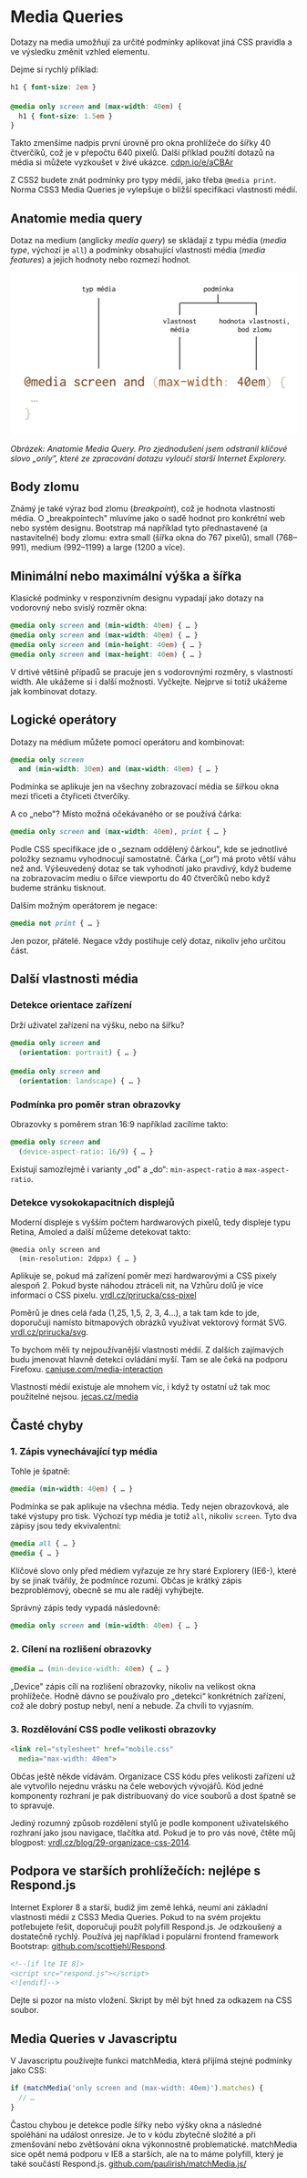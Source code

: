 # Media Queries

Dotazy na media umožňují za určité podmínky aplikovat jiná CSS pravidla a ve výsledku změnit vzhled elementu.

Dejme si rychlý příklad: 

```css
h1 { font-size: 2em }

@media only screen and (max-width: 40em) {
  h1 { font-size: 1.5em }
}
```

Takto zmenšíme nadpis první úrovně pro okna prohlížeče do šířky 40 čtverčíků, což je v přepočtu 640 pixelů. Další příklad použití dotazů na média si můžete vyzkoušet v živé ukázce. [cdpn.io/e/aCBAr](http://cdpn.io/e/aCBAr)

Z CSS2 budete znát podmínky pro typy médií, jako třeba `@media print`. Norma CSS3 Media Queries je vylepšuje o bližší specifikaci vlastnosti médií.

## Anatomie media query

Dotaz na medium (anglicky *media query*) se skládají z typu média (*media type*, výchozí je `all`) a podmínky obsahující vlastnosti média (*media features*) a jejich hodnoty nebo rozmezí hodnot.

![](dist/images/original/media-query.png)

*Obrázek: Anatomie Media Query. Pro zjednodušení jsem odstranil klíčové slovo „only", které ze zpracování dotazu vyloučí starší Internet Explorery.*

## Body zlomu

Známý je také výraz bod zlomu (*breakpoint*), což je hodnota vlastnosti média. O „breakpointech" mluvíme jako o sadě hodnot pro konkrétní web nebo systém designu. Bootstrap má například tyto přednastavené (a nastavitelné) body zlomu: extra small (šířka okna do 767 pixelů), small (768–991), medium (992–1199) a large (1200 a více).  

## Minimální nebo maximální výška a šířka

Klasické podmínky v responzivním designu vypadají jako dotazy na vodorovný nebo svislý rozměr okna:

```css
@media only screen and (min-width: 40em) { … }
@media only screen and (max-width: 40em) { … }
@media only screen and (min-height: 40em) { … }
@media only screen and (max-height: 40em) { … }
```

V drtivé většině případů se pracuje jen s vodorovnými rozměry, s vlastností width. Ale ukážeme si i další možnosti. Vyčkejte. Nejprve si totiž ukážeme jak kombinovat dotazy.

## Logické operátory

Dotazy na médium můžete pomocí operátoru and kombinovat:

```css
@media only screen 
  and (min-width: 30em) and (max-width: 40em) { … }
```

Podmínka se aplikuje jen na všechny zobrazovací média se šířkou okna mezi třiceti a čtyřiceti čtverčíky.

A co „nebo"? Místo možná očekávaného or se používá čárka:

```css
@media only screen and (max-width: 40em), print { … }
```

Podle CSS specifikace jde o „seznam oddělený čárkou", kde se jednotlivé položky seznamu vyhodnocují samostatně. Čárka („or“) má proto větší váhu než and. Výšeuvedený dotaz se tak vyhodnotí jako pravdivý, když budeme na zobrazovacím mediu o šířce viewportu do 40 čtverčíků nebo když budeme stránku tisknout.

Dalším možným operátorem je negace:

```css
@media not print { … }
```

Jen pozor, přátelé. Negace vždy postihuje celý dotaz, nikoliv jeho určitou část.

## Další vlastnosti média

### Detekce orientace zařízení 

Drží uživatel zařízení na výšku, nebo na šířku?

```css
@media only screen and 
  (orientation: portrait) { … }

@media only screen and 
  (orientation: landscape) { … }
```

### Podmínka pro poměr stran obrazovky

Obrazovky s poměrem stran 16:9 například zacílíme takto:

```css
@media only screen and 
  (device-aspect-ratio: 16/9) { … }
```

Existují samozřejmě i varianty „od" a „do“:  `min-aspect-ratio` a `max-aspect-ratio`.

### Detekce vysokokapacitních displejů 

Moderní displeje s vyšším počtem hardwarových pixelů, tedy displeje typu Retina, Amoled a další můžeme detekovat takto:

```
@media only screen and 
  (min-resolution: 2dppx) { … }
```  

Aplikuje se, pokud má zařízení poměr mezi hardwarovými a CSS pixely alespoň 2. Pokud byste náhodou ztráceli nit, na Vzhůru dolů je více informací o CSS pixelu. [vrdl.cz/prirucka/css-pixel](http://www.vzhurudolu.cz/prirucka/css-pixel)

Poměrů je dnes celá řada (1,25, 1,5, 2, 3, 4…), a tak tam kde to jde, doporučuji namísto bitmapových obrázků využívat vektorový formát SVG. [vrdl.cz/prirucka/svg](http://www.vzhurudolu.cz/prirucka/svg).

To bychom měli ty nejpoužívanější vlastnosti médií. Z dalších zajímavých budu jmenovat hlavně detekci ovládání myší. Tam se ale čeká na podporu Firefoxu. [caniuse.com/media-interaction](http://caniuse.com/#feat=css-media-interaction)

Vlastností médií existuje ale mnohem víc, i když ty ostatní už tak moc použitelné nejsou. [jecas.cz/media](http://jecas.cz/media#vlastnosti)

## Časté chyby

### 1. Zápis vynechávající typ média

Tohle je špatně:

```css
@media (min-width: 40em) { … }
```

Podmínka se pak aplikuje na všechna média. Tedy nejen obrazovková, ale také výstupy pro tisk. Výchozí typ média je totiž `all`, nikoliv `screen`. Tyto dva zápisy jsou tedy ekvivalentní:

```css
@media all { … }
@media { … }
```

Klíčové slovo only před médiem vyřazuje ze hry staré Explorery (IE6-), které by se jinak tvářily, že podmínce rozumí. Občas je krátký zápis bezproblémový, obecně se mu ale raději vyhýbejte. 

Správný zápis tedy vypadá následovně:

```css
@media only screen and (min-width: 40em) { … }
```

### 2. Cílení na rozlišení obrazovky

```css
@media … (min-device-width: 40em) { … }
```

„Device" zápis cílí na rozlišení obrazovky, nikoliv na velikost okna prohlížeče. Hodně dávno se používalo pro „detekci“ konkrétních zařízení, což ale dobrý postup nebyl, není a nebude. Za chvíli to vyjasním.

### 3. Rozdělování CSS podle velikosti obrazovky

```html
<link rel="stylesheet" href="mobile.css" 
  media="max-width: 40em">
```

Občas ještě někde vídávám. Organizace CSS kódu přes velikosti zařízení už ale vytvořilo nejednu vrásku na čele webových vývojářů. Kód jedné komponenty rozhraní je pak distribuovaný do více souborů a dost špatně se to spravuje. 

Jediný rozumný způsob rozdělení stylů je podle komponent uživatelského rozhraní jako jsou navigace, tlačítka atd. Pokud je to pro vás nové, čtěte můj blogpost: [vrdl.cz/blog/29-organizace-css-2014](http://www.vzhurudolu.cz/blog/29-organizace-css-2014).

## Podpora ve starších prohlížečích: nejlépe s Respond.js

Internet Explorer 8 a starší, budiž jim země lehká, neumí ani základní vlastnosti médií z CSS3 Media Queries. Pokud to na svém projektu potřebujete řešit, doporučuji použít polyfill Respond.js. Je odzkoušený a dostatečně rychlý. Používá jej například i populární frontend framework Bootstrap: [github.com/scottjehl/Respond](https://github.com/scottjehl/Respond).

```html
<!--[if lte IE 8]>
<script src="respond.js"></script>
<![endif]-->
```

Dejte si pozor na místo vložení. Skript by měl být hned za odkazem na CSS soubor.

## Media Queries v Javascriptu

V Javascriptu používejte funkci matchMedia, která přijímá stejné podmínky jako CSS:

```javascript
if (matchMedia('only screen and (max-width: 40em)').matches) {
  // …
}
```

Častou chybou je detekce podle šířky nebo výšky okna a následné spoléhání na událost onresize. Je to v kódu zbytečně složité a při zmenšování nebo zvětšování okna výkonnostně problematické. matchMedia sice opět nemá podporu v IE8 a starších, ale na to máme polyfill, který je také součástí Respond.js. [github.com/paulirish/matchMedia.js/](https://github.com/paulirish/matchMedia.js/)
